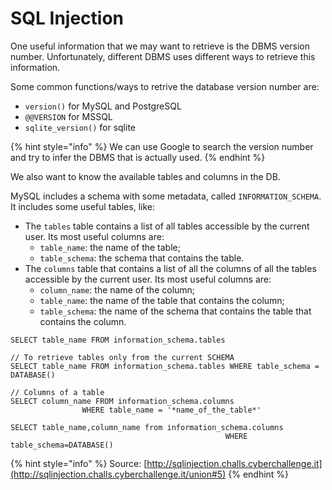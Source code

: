 # SQL Injection

One useful information that we may want to retrieve is the DBMS version number. Unfortunately, different DBMS uses different ways to retrieve this information.&#x20;

Some common functions/ways to retrive the database version number are:

* `version()` for MySQL and PostgreSQL
* `@@VERSION` for MSSQL
* `sqlite_version()` for sqlite

{% hint style="info" %}
We can use Google to search the version number and try to infer the DBMS that is actually used.&#x20;
{% endhint %}

We also want to know the available tables and columns in the DB.&#x20;

MySQL includes a schema with some metadata, called `INFORMATION_SCHEMA`. It includes some useful tables, like:

* The `tables` table contains a list of all tables accessible by the current user. Its most useful columns are:
  * `table_name`: the name of the table;
  * `table_schema`: the schema that contains the table.
* The `columns` table that contains a list of all the columns of all the tables accessible by the current user. Its most useful columns are:
  * `column_name`: the name of the column;
  * `table_name`: the name of the table that contains the column;
  * `table_schema`: the name of the schema that contains the table that contains the column.

```
SELECT table_name FROM information_schema.tables

// To retrieve tables only from the current SCHEMA 
SELECT table_name FROM information_schema.tables WHERE table_schema = DATABASE()

// Columns of a table
SELECT column_name FROM information_schema.columns 
                WHERE table_name = '*name_of_the_table*'
                
SELECT table_name,column_name from information_schema.columns 
                                                WHERE table_schema=DATABASE()
```

{% hint style="info" %}
Source: [http://sqlinjection.challs.cyberchallenge.it](http://sqlinjection.challs.cyberchallenge.it/union#5)
{% endhint %}
